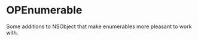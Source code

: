 OPEnumerable
============

Some additions to NSObject that make enumerables more pleasant to work with.